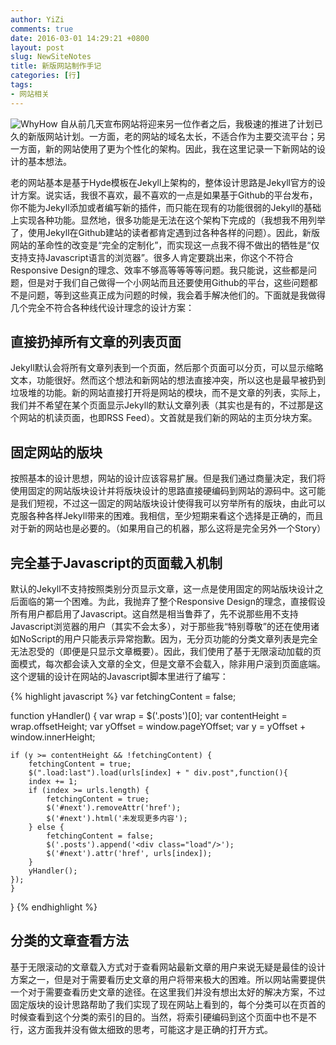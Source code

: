 ```yaml
---
author: YiZi
comments: true
date: 2016-03-01 14:29:21 +0800
layout: post
slug: NewSiteNotes
title: 新版网站制作手记
categories: [行]
tags:
- 网站相关
---
```

![WhyHow](//whyhow.github.io/public/index.svg)
自从前几天宣布网站将迎来另一位作者之后，我极速的推进了计划已久的新版网站计划。一方面，老的网站的域名太长，不适合作为主要交流平台；另一方面，新的网站使用了更为个性化的架构。因此，我在这里记录一下新网站的设计的基本想法。

老的网站基本是基于Hyde模板在Jekyll上架构的，整体设计思路是Jekyll官方的设计方案。说实话，我很不喜欢，最不喜欢的一点是如果基于Github的平台发布，你不能为Jekyll添加或者编写新的插件，而只能在现有的功能很弱的Jekyll的基础上实现各种功能。显然地，很多功能是无法在这个架构下完成的（我想我不用列举了，使用Jekyll在Github建站的读者都肯定遇到过各种各样的问题）。因此，新版网站的革命性的改变是“完全的定制化”，而实现这一点我不得不做出的牺牲是“仅支持支持Javascript语言的浏览器”。很多人肯定要跳出来，你这个不符合Responsive Design的理念、效率不够高等等等等问题。我只能说，这些都是问题，但是对于我们自己做得一个小网站而且还要使用Github的平台，这些问题都不是问题，等到这些真正成为问题的时候，我会着手解决他们的。下面就是我做得几个完全不符合各种线代设计理念的设计方案：

## 直接扔掉所有文章的列表页面
Jekyll默认会将所有文章列表到一个页面，然后那个页面可以分页，可以显示缩略文本，功能很好。然而这个想法和新网站的想法直接冲突，所以这也是最早被扔到垃圾堆的功能。新的网站直接打开将是网站的模块，而不是文章的列表，实际上，我们并不希望在某个页面显示Jekyll的默认文章列表（其实也是有的，不过那是这个网站的机读页面，也即RSS Feed）。文首就是我们新的网站的主页分块方案。

## 固定网站的版块
按照基本的设计思想，网站的设计应该容易扩展。但是我们通过商量决定，我们将使用固定的网站版块设计并将版块设计的思路直接硬编码到网站的源码中。这可能是我们短视，不过这一固定的网站版块设计使得我可以穷举所有的版块，由此可以克服各种各样Jekyll带来的困难。我相信，至少短期来看这个选择是正确的，而且对于新的网站也是必要的。（如果用自己的机器，那么这将是完全另外一个Story）

## 完全基于Javascript的页面载入机制
默认的Jekyll不支持按照类别分页显示文章，这一点是使用固定的网站版块设计之后面临的第一个困难。为此，我抛弃了整个Responsive Design的理念，直接假设所有用户都启用了Javascript。这自然是相当鲁莽了，先不说那些用不支持Javascript浏览器的用户（其实不会太多），对于那些我“特别尊敬”的还在使用诸如NoScript的用户只能表示异常抱歉。因为，无分页功能的分类文章列表是完全无法忍受的（即便是只显示文章概要）。因此，我们使用了基于无限滚动加载的页面模式，每次都会读入文章的全文，但是文章不会载入，除非用户滚到页面底端。这个逻辑的设计在网站的Javascript脚本里进行了编写：

{% highlight javascript %}
var fetchingContent = false;

function yHandler() {
    var wrap = $('.posts')[0];
    var contentHeight = wrap.offsetHeight;
    var yOffset = window.pageYOffset;
    var y = yOffset + window.innerHeight;

    if (y >= contentHeight && !fetchingContent) {
        fetchingContent = true;
        $(".load:last").load(urls[index] + " div.post",function(){
        index += 1;
        if (index >= urls.length) {
            fetchingContent = true;
            $('#next').removeAttr('href');
            $('#next').html('未发现更多内容');
        } else {
            fetchingContent = false;
            $('.posts').append('<div class="load"/>');
            $('#next').attr('href', urls[index]);
        }
        yHandler();  
    });
    }
}
{% endhighlight %}

## 分类的文章查看方法
基于无限滚动的文章载入方式对于查看网站最新文章的用户来说无疑是最佳的设计方案之一，但是对于需要看历史文章的用户将带来极大的困难。所以网站需要提供一个对于需要查看历史文章的途径。在这里我们并没有想出太好的解决方案，不过固定版块的设计思路帮助了我们实现了现在网站上看到的，每个分类可以在页首的时候查看到这个分类的索引的目的。当然，将索引硬编码到这个页面中也不是不行，这方面我并没有做太细致的思考，可能这才是正确的打开方式。

